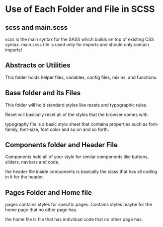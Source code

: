 # Use of Each Folder and File in SCSS

## scss and main.scss

scss is the main syntax for the SASS which builds on top of existing CSS syntax. main.scss file is used only for imports and should only contain imports!

## Abstracts or Utilities

This folder holds helper files, variables, config files, mixins, and functions. 

## Base folder and its Files

This folder will hold standard styles like resets and typographic rules.

Reset will basically reset all of the styles that the browser comes with.

typography file is a basic style sheet that contains properties such as font-family, font-size, font color and so on and so forth.

## Components folder and Header File

Components hold all of your style for similar components like buttons, sliders, navbars and code.

the header file inside components is basically the class that has all coding in it for the header.

## Pages Folder and Home file

pages contains styles for specific pages. Contains styles maybe for the home page that no other page has.

the home file is file that has individual code that no other page has.
